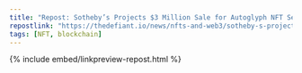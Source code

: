 ```yaml
---
title: "Repost: Sotheby’s Projects $3 Million Sale for Autoglyph NFT Set - \"The Defiant\""
repostlink: "https://thedefiant.io/news/nfts-and-web3/sotheby-s-projects-usd3-million-sale-for-autoglyph-nft-set"
tags: [NFT, blockchain]
---
```


{% include embed/linkpreview-repost.html %}
